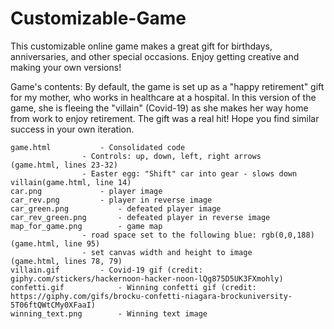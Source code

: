 # Customizable-Game
This customizable online game makes a great gift for birthdays, anniversaries, and other special occasions.
Enjoy getting creative and making your own versions!

Game's contents:
By default, the game is set up as a "happy retirement" gift for my mother, who works in healthcare at a hospital.
In this version of the game, she is fleeing the "villain" (Covid-19) as she makes her way home from work to enjoy retirement.
The gift was a real hit! Hope you find similar success in your own iteration.


	game.html			- Consolidated code
					- Controls: up, down, left, right arrows 		(game.html, lines 23-32)
					- Easter egg: "Shift" car into gear - slows down villain(game.html, line 14)
	car.png				- player image
	car_rev.png			- player in reverse image
	car_green.png			- defeated player image
	car_rev_green.png		- defeated player in reverse image
	map_for_game.png		- game map
					- road space set to the following blue: rgb(0,0,188) 	(game.html, line 95)
					- set canvas width and height to image			(game.html, lines 78, 79)
	villain.gif			- Covid-19 gif (credit: giphy.com/stickers/hackernoon-hacker-noon-lQg875D5UK3FXmohly)
	confetti.gif			- Winning confetti gif (credit: https://giphy.com/gifs/brocku-confetti-niagara-brockuniversity-5T06ftQWtCMy0XFaaI)
	winning_text.png		- Winning text image
